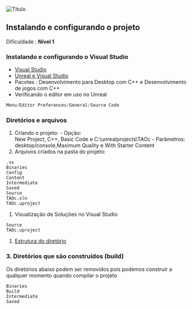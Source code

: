 ![Titulo](https://docs.google.com/drawings/d/e/2PACX-1vQ1Hn1YDYa_ZliOtpjdxVv9CZDOT5-WMhGqGUMR4hYoGKBaVpjLDvgXsHKQ0WdEaeiYVR1PVdQBXdeH/pub?w=958&h=540)
## Instalando e configurando o projeto
Dificuldade : **Nível 1**   

### Instalando e configurando o Visual Studio
  - [Visual Studio](https://visualstudio.microsoft.com/pt-br/?rr=https%3A%2F%2Fwww.google.com%2F)
  - [Unreal e Visual Studio](https://docs.unrealengine.com/en-US/Programming/Development/VisualStudioSetup/index.html)
  - Pacotes : Desenvolvimento para Desktop com C++ e Desenvolvimento de jogos com C++
  - Verificando o editor em uso no Unreal  
  ```c
  Menu/Editor Preferences/General/Source Code
  ```
### Diretórios e arquivos
  1. Criando o projeto:
    - Opção:  
    New Project, C++, Basic Code e C:\unrealprojects\TAOc
    - Parâmetros: desktop/console,Maximum Quality e With Starter Content
  1. Arquivos criados na pasta do projeto:
```shell
.vs
Binaries
Config
Content
Intermediate
Saved
Source
TAOc.sln
TAOc.uproject
```
  1. Visualização de Soluções no Visual Studio
```shell
Source
TAOc.uproject
```
  1. [Estrutura do diretório](https://docs.unrealengine.com/en-US/Engine/Basics/DirectoryStructure/index.html)

### 3.  Diretórios que são construídos (build)
Os diretórios abaixo podem ser removidos pois podemos construir a qualquer momento
quando compilar o projeto
```shell
Binaries
Build
Intermediate
Saved
```
